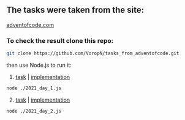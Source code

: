 ## The tasks were taken from the site:
[adventofcode.com](https://adventofcode.com/2021)

### To check the result clone this repo:
```bash
git clone https://github.com/VoropN/tasks_from_adventofcode.git
```  

then use Node.js to run it: 
1. [task](https://adventofcode.com/2021/day/1) | [implementation](2021_day_1.js)  
```bash
node ./2021_day_1.js
```   
2. [task](https://adventofcode.com/2021/day/2) | [implementation](2021_day_2.js)
```bash
node ./2021_day_2.js
```
